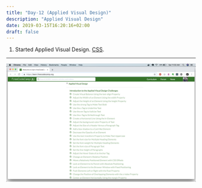 ```yaml
---
title: "Day-12 (Applied Visual Design)"
description: "Applied Visual Design"
date: 2019-03-15T16:20:16+02:00
draft: false
---
```


1. Started Applied Visual Design. [CSS](https://learn.freecodecamp.org/).

---

![day-12](/images/day12.png)
